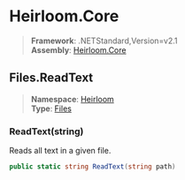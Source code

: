 # Heirloom.Core

> **Framework**: .NETStandard,Version=v2.1  
> **Assembly**: [Heirloom.Core][0]  

## Files.ReadText

> **Namespace**: [Heirloom][0]  
> **Type**: [Files][1]  

### ReadText(string)

Reads all text in a given file.

```cs
public static string ReadText(string path)
```

[0]: ../../../Heirloom.Core.md
[1]: ../Files.md
